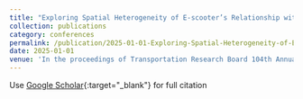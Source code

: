 ```yaml
---
title: "Exploring Spatial Heterogeneity of E-scooter’s Relationship with Ridesourcing using Explainable Machine Learning"
collection: publications
category: conferences
permalink: /publication/2025-01-01-Exploring-Spatial-Heterogeneity-of-E-scooters-Relationship-with-Ridesourcing-using-Explainable-Machine-Learning
date: 2025-01-01
venue: 'In the proceedings of Transportation Research Board 104th Annual Meeting'
---
```

Use [Google Scholar](https://scholar.google.com/scholar?q=Exploring+Spatial+Heterogeneity+of+E+scooter’s+Relationship+with+Ridesourcing+using+Explainable+Machine+Learning){:target="_blank"} for full citation